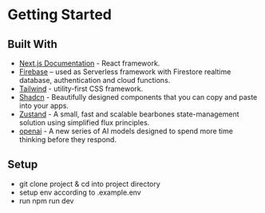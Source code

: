 # Getting Started

## Built With

- [Next.js Documentation](https://nextjs.org/docs) - React framework.
- [Firebase](https://firebase.google.com/) – used as Serverless framework with Firestore realtime database, authentication and cloud functions.
- [Tailwind](https://tailwindcss.com/docs/installation) - utility-first CSS framework.
- [Shadcn](https://ui.shadcn.com/) - Beautifully designed components that you can copy and paste into your apps.
- [Zustand](https://zustand-demo.pmnd.rs/) - A small, fast and scalable bearbones state-management solution using simplified flux principles.
- [openai](https://openai.com/) - A new series of AI models designed to spend more time thinking before they respond.

## Setup

- git clone project & cd into project directory
- setup env according to .example.env
- run npm run dev
